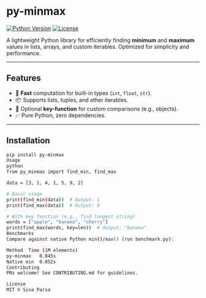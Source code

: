 # py-minmax  

[![Python Version](https://img.shields.io/badge/python-3.7%2B-blue)](https://www.python.org/downloads/)
[![License](https://img.shields.io/badge/license-MIT-green)](LICENSE)

A lightweight Python library for efficiently finding **minimum** and **maximum** values in lists, arrays, and custom iterables. Optimized for simplicity and performance.

---

## Features  

- 🚀 **Fast** computation for built-in types (`int`, `float`, `str`).  
- 📦 Supports lists, tuples, and other iterables.  
- 🔧 Optional **key-function** for custom comparisons (e.g., objects).  
- ✅ Pure Python, zero dependencies.  

---

## Installation  

```bash
pip install py-minmax
Usage
python
from py_minmax import find_min, find_max

data = [3, 1, 4, 1, 5, 9, 2]

# Basic usage
print(find_min(data))  # Output: 1
print(find_max(data))  # Output: 9

# With key function (e.g., find longest string)
words = ["apple", "banana", "cherry"]
print(find_max(words, key=len))  # Output: "banana"
Benchmarks
Compare against native Python min()/max() (run benchmark.py):

Method	Time (1M elements)
py-minmax	0.045s
Native min	0.052s
Contributing
PRs welcome! See CONTRIBUTING.md for guidelines.

License
MIT © Sina Parsa
